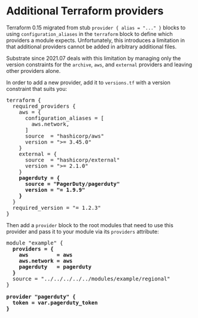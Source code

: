 # Additional Terraform providers

Terraform 0.15 migrated from stub `provider { alias = "..." }` blocks to using `configuration_aliases` in the `terraform` block to define which providers a module expects. Unfortunately, this introduces a limitation in that additional providers cannot be added in arbitrary additional files.

Substrate since 2021.07 deals with this limitation by managing only the version constraints for the `archive`, `aws`, and `external` providers and leaving other providers alone.

In order to add a new provider, add it to `versions.tf` with a version constraint that suits you:

<pre>terraform {
  required_providers {
    aws = {
      configuration_aliases = [
        aws.network,
      ]
      source  = "hashicorp/aws"
      version = ">= 3.45.0"
    }
    external = {
      source  = "hashicorp/external"
      version = ">= 2.1.0"
    }
    <strong>pagerduty = {
      source = "PagerDuty/pagerduty"
      version = "= 1.9.9"
    }</strong>
  }
  required_version = "= 1.2.3"
}</pre>

Then add a `provider` block to the root modules that need to use this provider and pass it to your module via its `providers` attribute:

<pre>module "example" {
  <strong>providers = {
    aws         = aws
    aws.network = aws
    pagerduty   = pagerduty
  }</strong>
  source = "../../../../../modules/example/regional"
}

<strong>provider "pagerduty" {
  token = var.pagerduty_token
}</strong></pre>
